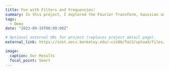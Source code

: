 ```yaml
---
title: Fun with Filters and Frequencies!
summary: In this project, I explored the Fourier Transform, Gaussian and Laplacian Stacks, and multiresolution blending. I made some interesting results by applying the techniques I learned to some images of my own captured images and even professors
tags:
  - Demo
date: "2023-09-19T00:00:00Z"

# Optional external URL for project (replaces project detail page).
external_link: https://inst.eecs.berkeley.edu/~cs180/fa23/upload/files/proj2/panzhy/

image:
  caption: Our Results
  focal_point: Smart
---
```

